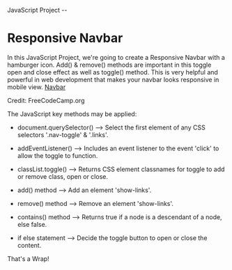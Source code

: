 JavaScript Project --
# Responsive Navbar
 
In this JavaScript Project, we're going to create a Responsive Navbar with a hamburger icon. Add() & remove() methods are important in this toggle open and close effect as well as toggle() method. This is very helpful and powerful in web development that makes your navbar looks responsive in mobile view. [Navbar](https://carson3377.github.io/Responsive-Navbar/navbar.html)

Credit: FreeCodeCamp.org

The JavaScript key methods may be applied:

- document.querySelector()
--> Select the first element of any CSS selectors '.nav-toggle' & '.links'.


- addEventListener()
--> Includes an event listener to the event 'click' to allow the toggle to function.


- classList.toggle()
--> Returns CSS element classnames for toggle to add or remove class, open or close. 


- add() method
--> Add an element 'show-links'.


- remove() method
--> Remove an element 'show-links'.


- contains() method
--> Returns true if a node is a descendant of a node, else false.


- if else statement
--> Decide the toggle button to open or close the content.



That's a Wrap!